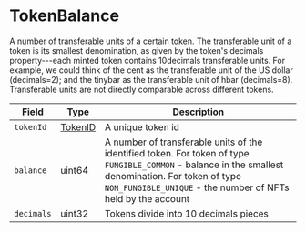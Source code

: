 # TokenBalance

A number of transferable units of a certain token. The transferable unit of a token is its smallest denomination, as given by the token's decimals property---each minted token contains 10decimals transferable units. For example, we could think of the cent as the transferable unit of the US dollar (decimals=2); and the tinybar as the transferable unit of hbar (decimals=8). Transferable units are not directly comparable across different tokens.

| Field      | Type                                                                                                                                     | Description                                                                                                                                                                                                          |
| ---------- | ---------------------------------------------------------------------------------------------------------------------------------------- | -------------------------------------------------------------------------------------------------------------------------------------------------------------------------------------------------------------------- |
| `tokenId`  | [TokenID](https://github.com/theekrystallee/hedera-style-guide/blob/sdk-v1/deprecated/hedera-api/basic-types/broken-reference/README.md) | A unique token id                                                                                                                                                                                                    |
| `balance`  | uint64                                                                                                                                   | A number of transferable units of the identified token. For token of type `FUNGIBLE_COMMON` - balance in the smallest denomination. For token of type `NON_FUNGIBLE_UNIQUE` - the number of NFTs held by the account |
| `decimals` | uint32                                                                                                                                   | Tokens divide into 10 decimals pieces                                                                                                                                                                                |

